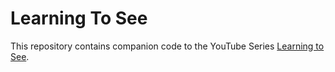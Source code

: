 # Learning To See

This repository contains companion code to the YouTube Series [Learning to See](https://www.youtube.com/watch?v=i8D90DkCLhI).